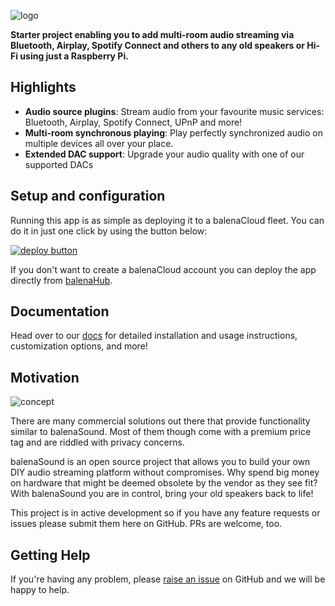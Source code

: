 ![logo](https://raw.githubusercontent.com/balena-io-projects/balena-sound/master/docs/images/balenaSound-logo.png)

**Starter project enabling you to add multi-room audio streaming via Bluetooth, Airplay, Spotify Connect and others to any old speakers or Hi-Fi using just a Raspberry Pi.**

## Highlights

- **Audio source plugins**: Stream audio from your favourite music services: Bluetooth, Airplay, Spotify Connect, UPnP and more!
- **Multi-room synchronous playing**: Play perfectly synchronized audio on multiple devices all over your place.
- **Extended DAC support**: Upgrade your audio quality with one of our supported DACs

## Setup and configuration

Running this app is as simple as deploying it to a balenaCloud fleet. You can do it in just one click by using the button below:

[![deploy button](https://balena.io/deploy.svg)](https://dashboard.balena-cloud.com/deploy?repoUrl=https://github.com/balena-labs-projects/balena-sound&defaultDeviceType=raspberry-pi)

If you don't want to create a balenaCloud account you can deploy the app directly from [balenaHub](https://hub.balena.io/balenalabs/balenasound).

## Documentation

Head over to our [docs](https://balena-labs-projects.github.io/balena-sound/) for detailed installation and usage instructions, customization options, and more!

## Motivation

![concept](https://raw.githubusercontent.com/balenalabs/balena-sound/master/docs/images/sound.png)

There are many commercial solutions out there that provide functionality similar to balenaSound. Most of them though come with a premium price tag and are riddled with privacy concerns.

balenaSound is an open source project that allows you to build your own DIY audio streaming platform without compromises. Why spend big money on hardware that might be deemed obsolete by the vendor as they see fit? With balenaSound you are in control, bring your old speakers back to life!

This project is in active development so if you have any feature requests or issues please submit them here on GitHub. PRs are welcome, too.

## Getting Help

If you're having any problem, please [raise an issue](https://github.com/balena-labs-projects/balena-sound/issues/new) on GitHub and we will be happy to help.
